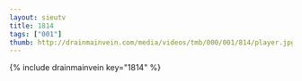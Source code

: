 ```yaml
--- 
layout: sieutv
title: 1814
tags: ["001"]
thumb: http://drainmainvein.com/media/videos/tmb/000/001/814/player.jpg
---
```

{% include drainmainvein key="1814" %} 

